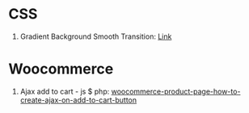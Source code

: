 # CSS

1. Gradient Background Smooth Transition:
[Link](https://keithjgrant.com/posts/2017/07/transitioning-gradients/)
# Woocommerce

1. Ajax add to cart - js $ php:
[woocommerce-product-page-how-to-create-ajax-on-add-to-cart-button]([https://keithjgrant.com/posts/2017/07/transitioning-gradients/](https://stackoverflow.com/questions/25892871/woocommerce-product-page-how-to-create-ajax-on-add-to-cart-button))
